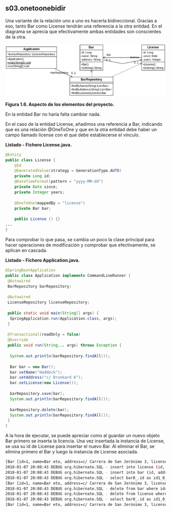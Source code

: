 ## s03.onetoonebidir

Una variante de la relación uno a uno es hacerla bidireccional. Gracias a eso, tanto Bar como License tendrán una referencia a la otra entidad. En el diagrama se aprecia que efectivamente ambas entidades son conscientes de la otra.

![Componentes del proyecto](s03.onetoonebidir.png)

**Figura 1.6. Aspecto de los elementos del proyecto.**


En la entidad Bar no haría falta cambiar nada.

En el caso de la entidad License, añadimos una referencia a Bar, indicando que es una relación @OneToOne y que en la otra entidad debe haber un campo llamado license con el que debe establecerse el vínculo.

**Listado - Fichero License.java.**

```java
@Entity
public class License {
    @Id
    @GeneratedValue(strategy = GenerationType.AUTO)
	private Long id;
    @DateTimeFormat(pattern = "yyyy-MM-dd")
	private Date since;
	private Integer years;
	
	@OneToOne(mappedBy = "license")
	private Bar bar;

	public License () {}
...
}

```
Para comprobar lo que pasa, se cambia un poco la clase principal para hacer operaciones de modificación y comprobar que efectivamente, se aplican en cascada.

**Listado - Fichero Application.java.**

```java
@SpringBootApplication
public class Application implements CommandLineRunner {
 @Autowired
 BarRepository barRepository;

 @Autowired
 LicenseRepository licenseRepository;

 public static void main(String[] args) {
  SpringApplication.run(Application.class, args);
 }

 @Transactional(readOnly = false)
 @Override
 public void run(String... args) throws Exception {

  System.out.println(barRepository.findAll());

  Bar bar = new Bar();
  bar.setName("Haddock");
  bar.setAddress("c/ Drunkard 6");
  bar.setLicense(new License());

  barRepository.save(bar);
  System.out.println(barRepository.findAll());

  barRepository.delete(bar);
  System.out.println(barRepository.findAll());
 }
}
```

A la hora de ejecutar, se puede apreciar como al guardar un nuevo objeto Bar primero se inserta la licencia. Una vez insertada la instancia de License, se usa su id de License para insertar el nuevo Bar. Al eliminar el Bar, se elimina primero el Bar y luego la instancia de License asociada.

```bash
[Bar [id=1, name=Bar eto, address=c/ Carrera de San Jerónimo 3, license=License [id=1, since=2007-01-12 00:00:00.0, years=5]], Bar [id=2, name=Bar Mageddon, address=av/ Apocalípsis 666, license=License [id=2, since=2008-01-12 00:00:00.0, years=10]], Bar [id=3, name=Bar Buerto, address=c/ Beodo 15, license=License [id=3, since=2008-01-12 00:00:00.0, years=10]]]
2018-01-07 20:08:43 DEBUG org.hibernate.SQL - insert into license (id, since, years) values (null, ?, ?)
2018-01-07 20:08:43 DEBUG org.hibernate.SQL - insert into bar (id, address, license_id, name) values (null, ?, ?, ?)
2018-01-07 20:08:43 DEBUG org.hibernate.SQL - select bar0_.id as id1_0_, bar0_.address as address2_0_, bar0_.license_id as license_4_0_, bar0_.name as name3_0_ from bar bar0_
[Bar [id=1, name=Bar eto, address=c/ Carrera de San Jerónimo 3, license=License [id=1, since=2007-01-12 00:00:00.0, years=5]], Bar [id=2, name=Bar Mageddon, address=av/ Apocalípsis 666, license=License [id=2, since=2008-01-12 00:00:00.0, years=10]], Bar [id=3, name=Bar Buerto, address=c/ Beodo 15, license=License [id=3, since=2008-01-12 00:00:00.0, years=10]], Bar [id=4, name=Haddock, address=c/ Drunkard 6, license=License [id=4, since=null, years=null]]]
2018-01-07 20:08:43 DEBUG org.hibernate.SQL - delete from bar where id=?
2018-01-07 20:08:43 DEBUG org.hibernate.SQL - delete from license where id=?
2018-01-07 20:08:43 DEBUG org.hibernate.SQL - select bar0_.id as id1_0_, bar0_.address as address2_0_, bar0_.license_id as license_4_0_, bar0_.name as name3_0_ from bar bar0_
[Bar [id=1, name=Bar eto, address=c/ Carrera de San Jerónimo 3, license=License [id=1, since=2007-01-12 00:00:00.0, years=5]], Bar [id=2, name=Bar Mageddon, address=av/ Apocalípsis 666, license=License [id=2, since=2008-01-12 00:00:00.0, years=10]], Bar [id=3, name=Bar Buerto, address=c/ Beodo 15, license=License [id=3, since=2008-01-12 00:00:00.0, years=10]]]
```